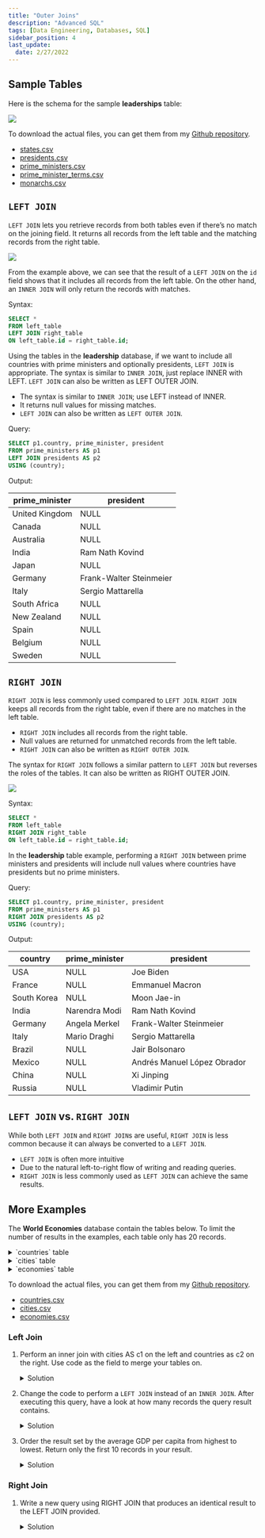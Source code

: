 ```yaml
---
title: "Outer Joins"
description: "Advanced SQL"
tags: [Data Engineering, Databases, SQL]
sidebar_position: 4
last_update:
  date: 2/27/2022
---
```




## Sample Tables

Here is the schema for the sample **leaderships** table:

<div class='img-center'>

![](/img/docs/sample-database-schemaaa.png)

</div>

To download the actual files, you can get them from my [Github repository](https://github.com/joseeden/joeden/tree/master/assets/datasets).

- [states.csv](@site/docs/021-Software-Engineering/025-Jupyter-Notebooks/000-Sample-Datasets/datacamp-world-database/states.csv)
- [presidents.csv](@site/docs/021-Software-Engineering/025-Jupyter-Notebooks/000-Sample-Datasets/datacamp-world-database/presidents.csv)
- [prime_ministers.csv](@site/docs/021-Software-Engineering/025-Jupyter-Notebooks/000-Sample-Datasets/datacamp-world-database/prime_ministers.csv)
- [prime_minister_terms.csv](@site/docs/021-Software-Engineering/025-Jupyter-Notebooks/000-Sample-Datasets/datacamp-world-database/prime_minister_terms.csv)
- [monarchs.csv](@site/docs/021-Software-Engineering/025-Jupyter-Notebooks/000-Sample-Datasets/datacamp-world-database/monarchs.csv)




## `LEFT JOIN` 

`LEFT JOIN` lets you retrieve records from both tables even if there’s no match on the joining field. It returns all records from the left table and the matching records from the right table.

<div class='img-center'>

![](/img/docs/sample-diagram-left-joinnn.png)

</div>

From the example above, we can see that the result of a `LEFT JOIN` on the `id` field shows that it includes all records from the left table. On the other hand, an `INNER JOIN` will only return the records with matches.

Syntax:

```sql
SELECT *
FROM left_table
LEFT JOIN right_table
ON left_table.id = right_table.id;
```

Using the tables in the **leadership** database, if we want to include all countries with prime ministers and optionally presidents, `LEFT JOIN` is appropriate. The syntax is similar to `INNER JOIN`, just replace INNER with LEFT. `LEFT JOIN` can also be written as LEFT OUTER JOIN.

- The syntax is similar to `INNER JOIN`; use LEFT instead of INNER.
- It returns null values for missing matches.
- `LEFT JOIN` can also be written as  `LEFT OUTER JOIN`.


Query:

```sql
SELECT p1.country, prime_minister, president
FROM prime_ministers AS p1
LEFT JOIN presidents AS p2 
USING (country);
```

Output: 

| prime_minister          | president                |
|-------------------------|--------------------------|
| United Kingdom          | NULL                     |
| Canada                  | NULL                     |
| Australia               | NULL                     |
| India                   | Ram Nath Kovind          |
| Japan                   | NULL                     |
| Germany                 | Frank-Walter Steinmeier  |
| Italy                   | Sergio Mattarella        |
| South Africa            | NULL                     |
| New Zealand             | NULL                     |
| Spain                   | NULL                     |
| Belgium                 | NULL                     |
| Sweden                  | NULL                     |


## `RIGHT JOIN`

`RIGHT JOIN` is less commonly used compared to `LEFT JOIN`. `RIGHT JOIN` keeps all records from the right table, even if there are no matches in the left table.

- `RIGHT JOIN` includes all records from the right table.
- Null values are returned for unmatched records from the left table.
- `RIGHT JOIN` can also be written as  `RIGHT OUTER JOIN`.

The syntax for `RIGHT JOIN` follows a similar pattern to `LEFT JOIN` but reverses the roles of the tables. It can also be written as RIGHT OUTER JOIN.

![](/img/docs/sample-diagram-left-joinnnnn.png)

Syntax:

```sql
SELECT *
FROM left_table
RIGHT JOIN right_table
ON left_table.id = right_table.id;
```

In the **leadership** table example, performing a `RIGHT JOIN` between prime ministers and presidents will include null values where countries have presidents but no prime ministers.


Query:

```sql
SELECT p1.country, prime_minister, president
FROM prime_ministers AS p1
RIGHT JOIN presidents AS p2 
USING (country);
```

Output: 

| country        | prime_minister          | president                |
|----------------|-------------------------|--------------------------|
| USA            | NULL                    | Joe Biden                |
| France         | NULL                    | Emmanuel Macron          |
| South Korea    | NULL                    | Moon Jae-in              |
| India          | Narendra Modi           | Ram Nath Kovind          |
| Germany        | Angela Merkel           | Frank-Walter Steinmeier  |
| Italy          | Mario Draghi            | Sergio Mattarella        |
| Brazil         | NULL                    | Jair Bolsonaro           |
| Mexico         | NULL                    | Andrés Manuel López Obrador|
| China          | NULL                    | Xi Jinping               |
| Russia         | NULL                    | Vladimir Putin           |


## `LEFT JOIN` vs. `RIGHT JOIN`

While both `LEFT JOIN` and `RIGHT JOIN`s are useful, `RIGHT JOIN` is less common because it can always be converted to a `LEFT JOIN`. 

- `LEFT JOIN` is often more intuitive
- Due to the natural left-to-right flow of writing and reading queries.
- `RIGHT JOIN` is less commonly used as `LEFT JOIN` can achieve the same results.

## More Examples 

The **World Economies** database contain the tables below. To limit the number of results in the examples, each table only has 20 records.


<details>
    <summary>`countries` table</summary>

| code | name            | continent    | region                     | surface_area | indep_year | local_name                     | gov_form                       | capital       | cap_long | cap_lat |
|------|-----------------|--------------|----------------------------|--------------|------------|--------------------------------|---------------------------------|---------------|----------|---------|
| AFG  | Afghanistan     | Asia         | Southern and Central Asia  | 652090       | 1919       | Afganistan/Afqanestan          | Islamic Emirate                | Kabul         | 69.1761  | 34.5228 |
| NLD  | Netherlands     | Europe       | Western Europe             | 41526        | 1581       | Nederland                      | Constitutional Monarchy        | Amsterdam     | 4.89095  | 52.3738 |
| ALB  | Albania         | Europe       | Southern Europe            | 28748        | 1912       | Shqiperia                      | Republic                       | Tirane        | 19.8172  | 41.3317 |
| DZA  | Algeria         | Africa       | Northern Africa            | 2381740      | 1962       | Al-Jazair/Algerie             | Republic                       | Algiers       | 3.05097  | 36.7397 |
| ASM  | American Samoa  | Oceania      | Polynesia                  | 199          | null       | Amerika Samoa                  | US Territory                   | Pago Pago     | -170.691 | -14.2846|
| AND  | Andorra         | Europe       | Southern Europe            | 468          | 1278       | Andorra                        | Parliamentary Coprincipality   | Andorra la Vella | 1.5218 | 42.5075 |
| AGO  | Angola          | Africa       | Central Africa             | 1246700      | 1975       | Angola                         | Republic                       | Luanda        | 13.242   | -8.81155|
| ATG  | Antigua and Barbuda | North America | Caribbean              | 442          | 1981       | Antigua and Barbuda            | Constitutional Monarchy        | Saint John's  | -61.8456 | 17.1175 |
| ARE  | United Arab Emirates | Asia   | Middle East                | 83600        | 1971       | Al-Imarat al-´Arabiya al-Muttahida | Emirate Federation           | Abu Dhabi     | 54.3705  | 24.4764 |
| ARG  | Argentina       | South America| South America              | 2780400      | 1816       | Argentina                      | Federal Republic               | Buenos Aires  | -58.4173 | -34.6118|
| ARM  | Armenia         | Asia         | Middle East                | 29800        | 1991       | Hajastan                       | Republic                       | Yerevan       | 44.509   | 40.1596 |
| ABW  | Aruba           | North America| Caribbean                  | 193          | null       | Aruba                          | Nonmetropolitan Territory of The Netherlands | Oranjestad | -70.0167 | 12.5167 |
| AUS  | Australia       | Oceania      | Australia and New Zealand  | 7741220      | 1901       | Australia                      | Constitutional Monarchy, Federation | Canberra | 149.129 | -35.282 |
| AZE  | Azerbaijan      | Asia         | Middle East                | 86600        | 1991       | Azarbaycan                     | Federal Republic               | Baku          | 49.8932  | 40.3834 |
| BHS  | Bahamas         | North America| Caribbean                  | 13878        | 1973       | The Bahamas                    | Constitutional Monarchy        | Nassau        | -77.339  | 25.0661 |
| BHR  | Bahrain         | Asia         | Middle East                | 694          | 1971       | Al-Bahrayn                     | Monarchy (Emirate)             | Manama        | 50.5354  | 26.1921 |
| BGD  | Bangladesh      | Asia         | Southern and Central Asia  | 143998       | 1971       | Bangladesh                     | Republic                       | Dhaka         | 90.4113  | 23.7055 |
| BRB  | Barbados        | North America| Caribbean                  | 430          | 1966       | Barbados                       | Constitutional Monarchy        | Bridgetown    | -59.6105 | 13.0935 |
| BEL  | Belgium         | Europe       | Western Europe             | 30518        | 1830       | Belgie/Belgique                | Constitutional Monarchy, Federation | Brussels | 4.36761 | 50.8371 |
| BLZ  | Belize          | North America| Central America            | 22696        | 1981       | Belize                         | Constitutional Monarchy        | Belmopan      | -88.7713 | 17.2534 |


</details>


<details>
    <summary>`cities` table</summary>

| name          | country_code | city_proper_pop | metroarea_pop | urbanarea_pop |
|---------------|--------------|-----------------|---------------|---------------|
| Abidjan       | CIV          | 4765000         | null          | 4765000       |
| Abu Dhabi     | ARE          | 1145000         | null          | 1145000       |
| Abuja         | NGA          | 1235880         | 6000000       | 1235880       |
| Accra         | GHA          | 2070463         | 4010054       | 2070463       |
| Addis Ababa   | ETH          | 3103673         | 4567857       | 3103673       |
| Ahmedabad     | IND          | 5570585         | null          | 5570585       |
| Alexandria    | EGY          | 4616625         | null          | 4616625       |
| Algiers       | DZA          | 3415811         | 5000000       | 3415811       |
| Almaty        | KAZ          | 1703481         | null          | 1703481       |
| Ankara        | TUR          | 5271000         | 4585000       | 5271000       |
| Auckland      | NZL          | 1495000         | 1614300       | 1495000       |
| Baghdad       | IRQ          | 7180889         | null          | 7180889       |
| Baku          | AZE          | 3202300         | 4308740       | 3202300       |
| Bandung       | IDN          | 2575478         | 6965655       | 2575478       |
| Bangkok       | THA          | 8280925         | 14998000      | 8280925       |
| Barcelona     | ESP          | 1604555         | 5375774       | 1604555       |
| Barranquilla  | COL          | 1386865         | 2370753       | 1386865       |
| Basra         | IRQ          | 2750000         | null          | 2750000       |
| Beijing       | CHN          | 21516000        | 24900000      | 21516000      |
| Belo Horizonte | BRA          | 2502557         | 5156217       | 2502557       |

</details>



<details>
    <summary>`economies` table</summary>


| econ_id | code | year | income_group          | gdp_percapita | gross_savings | inflation_rate | total_investment | unemployment_rate | exports | imports |
|---------|------|------|-----------------------|---------------|---------------|----------------|------------------|-------------------|---------|---------|
| 1       | AFG  | 2010 | Low income            | 539.667       | 37.133        | 2.179          | 30.402           | null              | 46.394  | 24.381  |
| 2       | AFG  | 2015 | Low income            | 615.091       | 21.466        | -1.549         | 18.602           | null              | -49.11  | -7.294  |
| 3       | AGO  | 2010 | Upper middle income   | 3599.27       | 23.534        | 14.48          | 14.433           | null              | -3.266  | -21.076 |
| 4       | AGO  | 2015 | Upper middle income   | 3876.2        | -0.425        | 10.287         | 9.552            | null              | 6.721   | -21.778 |
| 5       | ALB  | 2010 | Upper middle income   | 4098.13       | 20.011        | 3.605          | 31.305           | 14                | 10.645  | -8.013  |
| 6       | ALB  | 2015 | Upper middle income   | 3943.22       | 13.84         | 1.896          | 24.598           | 17.1              | 1.827   | 0.574   |
| 7       | ARE  | 2010 | High income           | 34628.63      | 27.073        | 0.878          | 27.372           | null              | 3.843   | -0.981  |
| 8       | ARE  | 2015 | High income           | 38649.91      | 34.106        | 4.07           | 27.477           | null              | 7.32    | 2.17    |
| 9       | ARG  | 2010 | Upper middle income   | 10412.95      | 17.361        | 10.461         | 17.706           | 7.75              | 13.931  | 39.877  |
| 10      | ARG  | 2015 | Upper middle income   | 14643.92      | 14.111        | null           | 16.89            | null              | -1.658  | 3.105   |
| 11      | ARM  | 2010 | Lower middle income   | 3121.78       | 15.797        | 7.274          | 29.419           | 19                | 30.183  | 4.09    |
| 12      | ARM  | 2015 | Lower middle income   | 3520.95       | 18.306        | 3.731          | 20.956           | 18.5              | 15.729  | -9.647  |
| 13      | ATG  | 2010 | High income           | 13531.78      | 13.398        | 3.37           | null             | null              | -3.241  | -14.113 |
| 14      | ATG  | 2015 | High income           | 15155.16      | 18.754        | 0.969          | null             | null              | 6.026   | -24.307 |
| 15      | AUS  | 2010 | High income           | 56362.84      | 23.584        | 2.863          | 27.089           | 5.208             | 5.782   | 15.208  |
| 16      | AUS  | 2015 | High income           | 51363.9       | 22.111        | 1.461          | 26.304           | 6.058             | 6.022   | 1.99    |
| 17      | AUT  | 2010 | High income           | 46757.13      | 25.521        | 1.694          | 22.654           | 4.8               | 13.84   | 11.989  |
| 18      | AUT  | 2015 | High income           | 43749.55      | 25.353        | 0.81           | 23.507           | 5.75              | 3.558   | 3.382   |
| 19      | AZE  | 2010 | Upper middle income   | 5847.26       | 46.567        | 5.666          | 18.532           | 6.048             | -1.792  | -1.459  |
| 20      | AZE  | 2015 | Upper middle income   | 5396.41       | 26.4          | 4.049          | 26.783           | 6.048             | 4.08    | 0.186   |

</details>





To download the actual files, you can get them from my [Github repository](https://github.com/joseeden/joeden/tree/master/assets/datasets).

- [countries.csv](@site/docs/021-Software-Engineering/025-Jupyter-Notebooks/000-Sample-Datasets/datacamp-world-database/countries.csv)
- [cities.csv](@site/docs/021-Software-Engineering/025-Jupyter-Notebooks/000-Sample-Datasets/datacamp-world-database/cities.csv)
- [economies.csv](@site/docs/021-Software-Engineering/025-Jupyter-Notebooks/000-Sample-Datasets/datacamp-world-database/economies.csv)


### Left Join 

1. Perform an inner join with cities AS c1 on the left and countries as c2 on the right. Use code as the field to merge your tables on.

    <details>
        <summary>Solution</summary>


        Run the command below:

        ```sql
        SELECT 
            c1.name AS city,
            code,
            c2.name AS country,
            region,
            city_proper_pop
        FROM cities AS c1
        INNER JOIN countries AS c2 
        ON c1.country_code = c2.code
        ORDER BY code DESC; 
        ```

        Output (some records may not shown):

        | city             | code | country          | region                     | city_proper_pop |
        |------------------|------|------------------|----------------------------|-----------------|
        | Harare           | ZWE  | Zimbabwe         | Eastern Africa             | 1606000         |
        | Lusaka           | ZMB  | Zambia           | Eastern Africa             | 1742979         |
        | Cape Town        | ZAF  | South Africa     | Southern Africa            | 3740026         |
        | Johannesburg     | ZAF  | South Africa     | Southern Africa            | 4434827         |
        | Durban           | ZAF  | South Africa     | Southern Africa            | 3442361         |
        | Ekurhuleni       | ZAF  | South Africa     | Southern Africa            | 3178470         |
        | Sana'a           | YEM  | Yemen            | Middle East                | 1937451         |
        | Ho Chi Minh City | VNM  | Vietnam          | Southeast Asia             | 7681700         |
        | Hanoi            | VNM  | Vietnam          | Southeast Asia             | 6844100         |
        | Caracas          | VEN  | Venezuela        | South America              | 1943901         |
        | Maracaibo        | VEN  | Venezuela        | South America              | 1599940         |
        | Tashkent         | UZB  | Uzbekistan       | Southern and Central Asia  | 2309600         |
        | Chicago          | USA  | United States    | North America              | 2695598         |
        | Los Angeles      | USA  | United States    | North America              | 3884307         |
        | Philadelphia     | USA  | United States    | North America              | 1567872         |
        | Phoenix          | USA  | United States    | North America              | 1563025         |


    </details>


2. Change the code to perform a `LEFT JOIN` instead of an `INNER JOIN`. After executing this query, have a look at how many records the query result contains.

    <details>
        <summary>Solution</summary>

        Run the command below:

        ```sql
        SELECT 
            c1.name AS city, 
            code, 
            c2.name AS country,
            region, 
            city_proper_pop
        FROM cities AS c1
        LEFT JOIN countries AS c2 
        ON c1.country_code = c2.code
        ORDER BY code DESC;
        ```

        Output (some records may not shown):

        | city             | code | country             | region                     | city_proper_pop |
        |------------------|------|---------------------|----------------------------|-----------------|
        | Taichung         | null | null                | null                       | 2752413         |
        | Tainan           | null | null                | null                       | 1885252         |
        | Kaohsiung        | null | null                | null                       | 2778918         |
        | Bucharest        | null | null                | null                       | 1883425         |
        | Taipei           | null | null                | null                       | 2704974         |
        | New Taipei City  | null | null                | null                       | 3954929         |
        | Harare           | ZWE  | Zimbabwe            | Eastern Africa             | 1606000         |
        | Lusaka           | ZMB  | Zambia              | Eastern Africa             | 1742979         |
        | Cape Town        | ZAF  | South Africa        | Southern Africa            | 3740026         |
        | Ekurhuleni       | ZAF  | South Africa        | Southern Africa            | 3178470         |
        | Durban           | ZAF  | South Africa        | Southern Africa            | 3442361         |
        | Johannesburg     | ZAF  | South Africa        | Southern Africa            | 4434827         |

    </details>


3. Order the result set by the average GDP per capita from highest to lowest. Return only the first 10 records in your result.

    <details>
        <summary>Solution</summary>

        Run the command below:

        ```sql
        SELECT region, AVG(gdp_percapita) AS avg_gdp
        FROM countries AS c
        LEFT JOIN economies AS e
        USING(code)
        WHERE year = 2010
        GROUP BY region
        ORDER BY avg_gdp DESC 
        LIMIT 10; 
        ```

        Output (some records may not shown):

        | Region                   | Avg_GDP           |
        |--------------------------|-------------------|
        | Western Europe           | 58130.96149553572 |
        | Nordic Countries         | 57073.99765625    |
        | North America            | 47911.509765625   |
        | Australia and New Zealand| 44792.384765625   |
        | British Islands          | 43588.330078125   |
        | Eastern Asia             | 24962.8076171875  |
        | Southern Europe          | 22926.410910866478|
        | Middle East              | 18204.641515395222|
        | Baltic Countries         | 12631.029947916666|
        | Caribbean                | 11413.339454064002|

    </details>


### Right Join 

1. Write a new query using RIGHT JOIN that produces an identical result to the LEFT JOIN provided.


    <details>
        <summary>Solution</summary>

        Run the command below:

        ```sql
        SELECT countries.name AS country, languages.name AS language, percent
        FROM languages
        RIGHT JOIN countries
        USING(code)
        ORDER BY language;
        ```

        Output (some records may not shown):


        | Country                | Language         | Percent |
        |------------------------|------------------|---------|
        | Ethiopia               | Afar             | 1.7     |
        | Djibouti               | Afar             | null    |
        | Eritrea                | Afar             | null    |
        | Namibia                | Afrikaans        | 10.4    |
        | South Africa           | Afrikaans        | 13.5    |
        | Ghana                  | Akyem            | 3.2     |
        | Albania                | Albanian         | 98.8    |
        | Macedonia              | Albanian         | 25.1    |
        | Switzerland            | Albanian         | 3       |
        | France                 | Alsatian         | null    |
        | Honduras               | Amerindian       | null    |

    </details>

